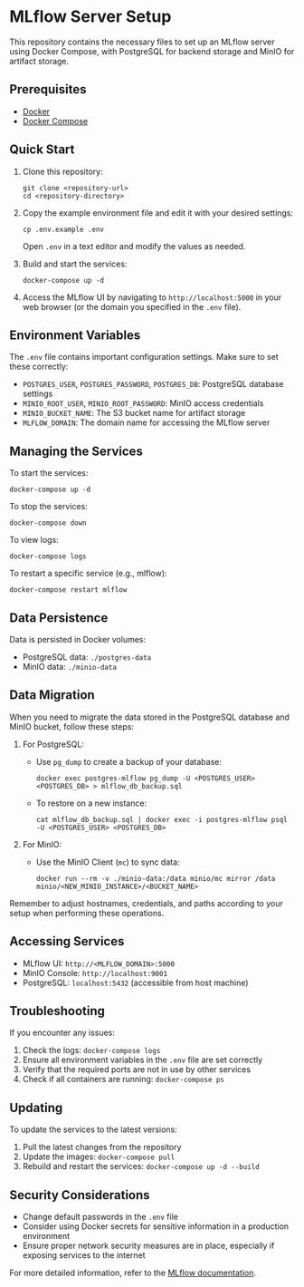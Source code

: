 # MLflow Server Setup

This repository contains the necessary files to set up an MLflow server using Docker Compose, with PostgreSQL for backend storage and MinIO for artifact storage.

## Prerequisites

- [Docker](https://docs.docker.com/get-docker/)
- [Docker Compose](https://docs.docker.com/compose/install/)

## Quick Start

1. Clone this repository:
   ```
   git clone <repository-url>
   cd <repository-directory>
   ```

2. Copy the example environment file and edit it with your desired settings:
   ```
   cp .env.example .env
   ```
   Open `.env` in a text editor and modify the values as needed.

3. Build and start the services:
   ```
   docker-compose up -d
   ```

4. Access the MLflow UI by navigating to `http://localhost:5000` in your web browser (or the domain you specified in the `.env` file).

## Environment Variables

The `.env` file contains important configuration settings. Make sure to set these correctly:

- `POSTGRES_USER`, `POSTGRES_PASSWORD`, `POSTGRES_DB`: PostgreSQL database settings
- `MINIO_ROOT_USER`, `MINIO_ROOT_PASSWORD`: MinIO access credentials
- `MINIO_BUCKET_NAME`: The S3 bucket name for artifact storage
- `MLFLOW_DOMAIN`: The domain name for accessing the MLflow server

## Managing the Services

To start the services:
```
docker-compose up -d
```

To stop the services:
```
docker-compose down
```

To view logs:
```
docker-compose logs
```

To restart a specific service (e.g., mlflow):
```
docker-compose restart mlflow
```

## Data Persistence

Data is persisted in Docker volumes:
- PostgreSQL data: `./postgres-data`
- MinIO data: `./minio-data`

## Data Migration

When you need to migrate the data stored in the PostgreSQL database and MinIO bucket, follow these steps:

1. For PostgreSQL:
   - Use `pg_dump` to create a backup of your database:
     ```
     docker exec postgres-mlflow pg_dump -U <POSTGRES_USER> <POSTGRES_DB> > mlflow_db_backup.sql
     ```
   - To restore on a new instance:
     ```
     cat mlflow_db_backup.sql | docker exec -i postgres-mlflow psql -U <POSTGRES_USER> <POSTGRES_DB>
     ```

2. For MinIO:
   - Use the MinIO Client (`mc`) to sync data:
     ```
     docker run --rm -v ./minio-data:/data minio/mc mirror /data minio/<NEW_MINIO_INSTANCE>/<BUCKET_NAME>
     ```

Remember to adjust hostnames, credentials, and paths according to your setup when performing these operations.

## Accessing Services

- MLflow UI: `http://<MLFLOW_DOMAIN>:5000`
- MinIO Console: `http://localhost:9001`
- PostgreSQL: `localhost:5432` (accessible from host machine)

## Troubleshooting

If you encounter any issues:
1. Check the logs: `docker-compose logs`
2. Ensure all environment variables in the `.env` file are set correctly
3. Verify that the required ports are not in use by other services
4. Check if all containers are running: `docker-compose ps`

## Updating

To update the services to the latest versions:

1. Pull the latest changes from the repository
2. Update the images: `docker-compose pull`
3. Rebuild and restart the services: `docker-compose up -d --build`

## Security Considerations

- Change default passwords in the `.env` file
- Consider using Docker secrets for sensitive information in a production environment
- Ensure proper network security measures are in place, especially if exposing services to the internet

For more detailed information, refer to the [MLflow documentation](https://www.mlflow.org/docs/latest/index.html).
